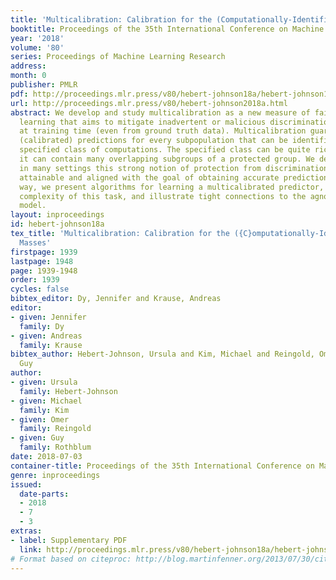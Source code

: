 ```yaml
---
title: 'Multicalibration: Calibration for the (Computationally-Identifiable) Masses'
booktitle: Proceedings of the 35th International Conference on Machine Learning
year: '2018'
volume: '80'
series: Proceedings of Machine Learning Research
address: 
month: 0
publisher: PMLR
pdf: http://proceedings.mlr.press/v80/hebert-johnson18a/hebert-johnson18a.pdf
url: http://proceedings.mlr.press/v80/hebert-johnson2018a.html
abstract: We develop and study multicalibration as a new measure of fairness in machine
  learning that aims to mitigate inadvertent or malicious discrimination that is introduced
  at training time (even from ground truth data). Multicalibration guarantees meaningful
  (calibrated) predictions for every subpopulation that can be identified within a
  specified class of computations. The specified class can be quite rich; in particular,
  it can contain many overlapping subgroups of a protected group. We demonstrate that
  in many settings this strong notion of protection from discrimination is provably
  attainable and aligned with the goal of obtaining accurate predictions. Along the
  way, we present algorithms for learning a multicalibrated predictor, study the computational
  complexity of this task, and illustrate tight connections to the agnostic learning
  model.
layout: inproceedings
id: hebert-johnson18a
tex_title: 'Multicalibration: Calibration for the ({C}omputationally-Identifiable)
  Masses'
firstpage: 1939
lastpage: 1948
page: 1939-1948
order: 1939
cycles: false
bibtex_editor: Dy, Jennifer and Krause, Andreas
editor:
- given: Jennifer
  family: Dy
- given: Andreas
  family: Krause
bibtex_author: Hebert-Johnson, Ursula and Kim, Michael and Reingold, Omer and Rothblum,
  Guy
author:
- given: Ursula
  family: Hebert-Johnson
- given: Michael
  family: Kim
- given: Omer
  family: Reingold
- given: Guy
  family: Rothblum
date: 2018-07-03
container-title: Proceedings of the 35th International Conference on Machine Learning
genre: inproceedings
issued:
  date-parts:
  - 2018
  - 7
  - 3
extras:
- label: Supplementary PDF
  link: http://proceedings.mlr.press/v80/hebert-johnson18a/hebert-johnson18a-supp.pdf
# Format based on citeproc: http://blog.martinfenner.org/2013/07/30/citeproc-yaml-for-bibliographies/
---
```

